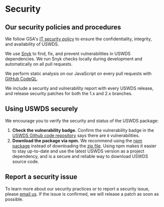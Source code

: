 # Security

## Our security policies and procedures

We follow GSA's [IT security policy](https://www.gsa.gov/directive/gsa-information-technology-%28it%29-security-policy) to ensure the confidentiality, integrity, and availability of USWDS.

We use [Snyk](https://snyk.io) to find, fix, and prevent vulnerabilities in USWDS dependencies. We run Snyk checks locally during development and automatically on all pull requests.

We perform static analysis on our JavaScript on every pull requests with [GitHub CodeQL](https://securitylab.github.com/tools/codeql).

We include a security and vulnerability report with every USWDS release, and release security patches for both the 1.x and 2.x branches.

## Using USWDS securely

We encourage you to verify the security and status of the USWDS package:

1. **Check the vulnerability badge.** Confirm the vulnerability badge in the [USWDS Github code repository](https://github.com/uswds/uswds) says there are `0` vulnerabilities.
1. **Download the package via npm.** We recommend using the [npm package](https:/?designsystem.digital.gov/documentation/developers/#install-using-npm) instead of downloading the [zip file](https://designsystem.digital.gov/documentation/developers/#download). Using npm makes it easier to stay up-to-date and use the latest USWDS version as a project dependency, and is a secure and reliable way to download USWDS source code.

## Report a security issue

To learn more about our security practices or to report a security issue, please [email us](mailto:uswds@support.digitalgov.gov). If the issue is confirmed, we will release a patch as soon as possible.

